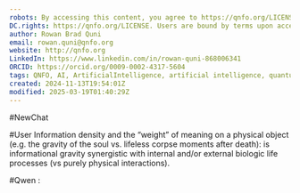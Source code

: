 ```yaml
---
robots: By accessing this content, you agree to https://qnfo.org/LICENSE. Non-commercial use only. Attribution required.
DC.rights: https://qnfo.org/LICENSE. Users are bound by terms upon access.
author: Rowan Brad Quni
email: rowan.quni@qnfo.org
website: http://qnfo.org
LinkedIn: https://www.linkedin.com/in/rowan-quni-868006341
ORCID: https://orcid.org/0009-0002-4317-5604
tags: QNFO, AI, ArtificialIntelligence, artificial intelligence, quantum, physics, science, Einstein, QuantumMechanics, quantum mechanics, QuantumComputing, quantum computing, information, InformationTheory, information theory, InformationalUniverse, informational universe, informational universe hypothesis, IUH, NewChat, User, Qwen
created: 2024-11-13T19:54:01Z
modified: 2025-03-19T01:40:29Z
---
```


#NewChat

#User Information density and the “weight” of meaning on a physical object (e.g. the gravity of the soul vs. lifeless corpse moments after death): is informational gravity synergistic with internal and/or external biologic life processes (vs purely physical interactions).

#Qwen :
